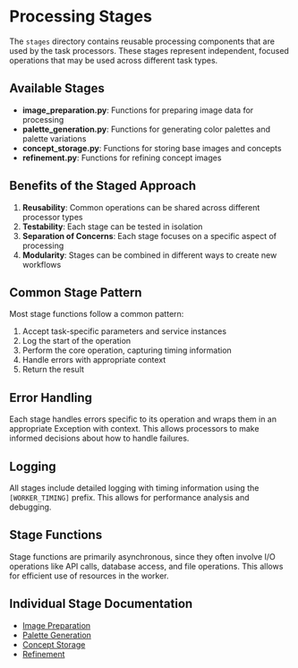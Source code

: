 # Processing Stages

The `stages` directory contains reusable processing components that are used by the task processors. These stages represent independent, focused operations that may be used across different task types.

## Available Stages

- **image_preparation.py**: Functions for preparing image data for processing
- **palette_generation.py**: Functions for generating color palettes and palette variations
- **concept_storage.py**: Functions for storing base images and concepts
- **refinement.py**: Functions for refining concept images

## Benefits of the Staged Approach

1. **Reusability**: Common operations can be shared across different processor types
2. **Testability**: Each stage can be tested in isolation
3. **Separation of Concerns**: Each stage focuses on a specific aspect of processing
4. **Modularity**: Stages can be combined in different ways to create new workflows

## Common Stage Pattern

Most stage functions follow a common pattern:

1. Accept task-specific parameters and service instances
2. Log the start of the operation
3. Perform the core operation, capturing timing information
4. Handle errors with appropriate context
5. Return the result

## Error Handling

Each stage handles errors specific to its operation and wraps them in an appropriate Exception with context. This allows processors to make informed decisions about how to handle failures.

## Logging

All stages include detailed logging with timing information using the `[WORKER_TIMING]` prefix. This allows for performance analysis and debugging.

## Stage Functions

Stage functions are primarily asynchronous, since they often involve I/O operations like API calls, database access, and file operations. This allows for efficient use of resources in the worker.

## Individual Stage Documentation

- [Image Preparation](image_preparation.md)
- [Palette Generation](palette_generation.md)
- [Concept Storage](concept_storage.md)
- [Refinement](refinement.md)

